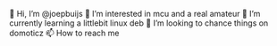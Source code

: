  👋 Hi, I’m @joepbuijs
 👀 I’m interested in mcu  and a real amateur 
 🌱 I’m currently learning a littlebit linux deb
 💞️ I’m looking to chance things on domoticz
 📫 How to reach me 
<!---
joepbuijs/joepbuijs is a ✨ special ✨ repository because its `README.md` (this file) appears on your GitHub profile.
You can click the Preview link to take a look at your changes.
--->

